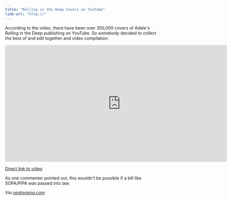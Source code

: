 ```yaml
---
title: "Rolling in the Deep Covers on YouTube"
link-url: "http://"
---
```

<p>According to the video, there have been over 350,000 covers of Adele's Rolling in the Deep publishing on YouTube. So somebody decided to collect the best of and edit together and video compilation:</p>
<p><iframe width="759" height="386" src="http://www.youtube.com/embed/n6cWqnJBq8A" frameborder="0" allowfullscreen></iframe></p>
<p><a href="http://youtu.be/n6cWqnJBq8A">Direct link to video</a></p>
<p>As one commenter pointed out, this wouldn't be possible if a bill like SOPA/PIPA was passed into law.</p>
<p><em>Via <a href="http://www.neatorama.com/2012/01/18/rolling-in-the-deep/">neatorama.com</a></em></p>
